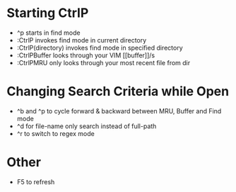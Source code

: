 # Starting CtrlP
- ^p starts in find mode
- :CtrlP invokes find mode in current directory
- :CtrlP(directory) invokes find mode in specified directory
- :CtrlPBuffer looks through your VIM [[buffer]]/s
- :CtrlPMRU only looks through your most recent file from dir

# Changing Search Criteria while Open
- ^b and ^p to cycle forward & backward between MRU, Buffer and Find mode
- ^d for file-name only search instead of full-path
- ^r to switch to regex mode

# Other
- F5 to refresh